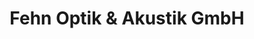 ---
title: "Fehn Optik & Akustik GmbH"
url: /ostrhauderfehn/fehn-optik-und-akustik-gmbh/
shop: Schmuck
---